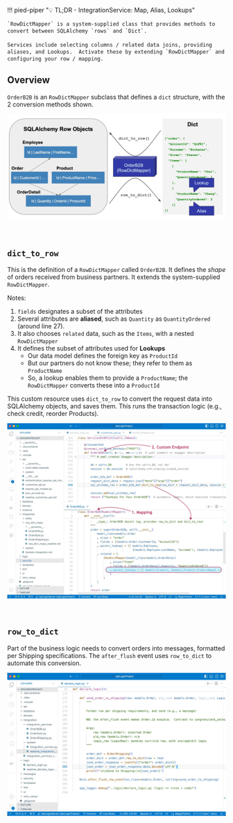 !!! pied-piper ":bulb: TL;DR - IntegrationService: Map, Alias, Lookups"

    `RowDictMapper` is a system-supplied class that provides methods to convert between SQLAlchemy `rows` and `Dict`.

    Services include selecting columns / related data joins, providing aliases, and Lookups.  Activate these by extending `RowDictMapper` and configuring your row / mapping.

## Overview

`OrderB2B` is an `RowDictMapper` subclass that defines a `dict` structure, with the 2 conversion methods shown.


![overview](https://github.com/ApiLogicServer/Docs/blob/main/docs/images/integration/integration-service.jpg?raw=true)

&nbsp;

## `dict_to_row`

This is the definition of a `RowDictMapper` called `OrderB2B`.  It defines the *shape* of orders received from business partners.  It extends the system-supplied `RowDictMapper`.

Notes:

1. `fields` designates a subset of the attributes
2. Several attributes are **aliased**, such as `Quantity` as `QuantityOrdered` (around line 27).
3. It also chooses `related` data, such as the `Items`, with a nested `RowDictMapper`
4. It defines the subset of attributes used for **Lookups**
    * Our data model defines the foreign key as `ProductId`
    * But our partners do not know these; they refer to them as `ProductName`
    * So, a lookup enables them to provide a `ProductName`; the `RowDictMapper` converts these into a  `ProductId`

This custom resource uses `dict_to_row` to convert the request data into SQLAlchemy objects, and saves them.  This runs the transaction logic (e.g., check credit, reorder Products).

![dict to row](https://github.com/ApiLogicServer/Docs/blob/main/docs/images/integration/dict-to-row.jpg?raw=true)

&nbsp;

## `row_to_dict`

Part of the business logic needs to convert orders into messages, formatted per Shipping specifications.  The `after_flush` event uses `row_to_dict` to automate this conversion.

![row-to-dict](https://github.com/ApiLogicServer/Docs/blob/main/docs/images/integration/row-to-dict.jpg?raw=true)